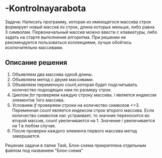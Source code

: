 # -Kontrolnayarabota
Задача: Написать программу, которая из имеющегося массива строк формирует новый массив из строк, длина которых меньше, либо равна 3 символам. Первоначальный массив можно ввести с клавиатуры, либо задать на старте выполнения алгоритма. При решении не рекомендуется пользоваться коллекциями, лучше обойтись исключительно массивами.

## Описание решения

1. Объявляем два массива одной длины.
2. Объявляем метод с двумя массивами.
3. Объявляем переменную count,которая будет подсчитывать количество подходящих нам по размеру строк.
4. Циклом _for_ проверяем каждую строку массива. _i_ является индексом элементов 1ого массива.
5. Условием _if_ проверяем строки на количество символов <=3. Переменная _count_ является индексом строк второго массива. Если количество символов нас устраивает, то значние переносится во второй массив, _count_ увеличивается на 1. Значение _i_ увеличивается на 1 в любом случае.
6. После проверки каждого элемента первого массива метод завершается.

Решение задачи в папке Task, Блок-схема прикреплена отдельным файлом под названием "Блок-схема"
